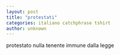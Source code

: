```yaml
---
layout: post
title: "protestati"
categories: italiano catchphrase tshirt
author: unknown
---
```

protestato nulla tenente immune dalla legge
